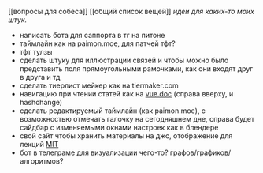 [[вопросы для собеса]] [[общий список вещей]]
*идеи для каких-то моих штук.*


-  написать бота для саппорта в тг на питоне
-  таймлайн как на paimon.moe, для патчей тфт?
-  тфт тулзы
-  сделать штуку для иллюстрации связей и чтобы можно было представить поля прямоугольными рамочками, как они входят друг в друга и тд
-  сделать тиерлист мейкер как на tiermaker.com
-  навигацию при чтении статей как на [vue.doc](https://vuejs.org/guide/scaling-up/routing.html#client-side-vs-server-side-routing) (справа вверху, и hashchange)
-  сделать редактируемый таймлайн (как paimon.moe), с возможностью отмечать галочку на сегодняшнем дне, справа будет сайдбар с изменяемыми окнами настроек как в блендере
-  свой сайт чтобы хранить материалы на джс, отображение для лекций [MIT ](https://ocw.mit.edu/courses/6-00sc-introduction-to-computer-science-and-programming-spring-2011/pages/syllabus/) 
- бот в телеграме для визуализации чего-то? графов/графиков/алгоритмов?